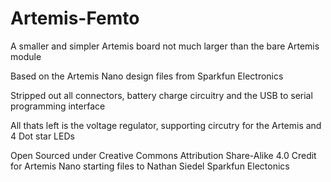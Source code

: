 # Artemis-Femto
A smaller and simpler Artemis board not much larger than the bare Artemis module

Based on the Artemis Nano design files from Sparkfun Electronics

Stripped out all connectors, battery charge circuitry and the USB to serial programming interface

All thats left is the voltage regulator, supporting circutry for the Artemis and 4 Dot star LEDs


Open Sourced under Creative Commons Attribution Share-Alike 4.0
Credit for Artemis Nano starting files to Nathan Siedel Sparkfun Electonics
